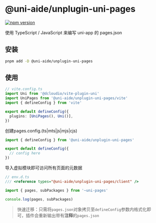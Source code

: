 # @uni-aide/unplugin-uni-pages

[![npm version](https://img.shields.io/npm/v/@uni-aide/unplugin-uni-pages.svg)](https://www.npmjs.com/package/@uni-aide/unplugin-uni-pages)

使用 TypeScript / JavaScript 来编写 uni-app 的 pages.json

## 安装

``` bash
pnpm add -D @uni-aide/unplugin-uni-pages
```

## 使用

``` ts
// vite.config.ts
import Uni from '@dcloudio/vite-plugin-uni'
import UniPages from '@uni-aide/unplugin-uni-pages/vite'
import { defineConfig } from 'vite'

export default defineConfig({
  plugins: [UniPages(), Uni()],
})
```

创建pages.config.(ts|mts|js|mjs|cjs)

``` ts
import { defineConfig } from '@uni-aide/unplugin-uni-pages'

export default defineConfig({
  // config here
})
```

导入虚拟模块即可访问所有页面的元数据

``` ts
// env.d.ts
/// <reference types="@uni-aide/unplugin-uni-pages/client" />

import { pages, subPackages } from '~uni-pages'

console.log(pages, subPackages)
```

> 快速迁移：只需将`pages.json`对象拷贝至`defineConfig`参数内格式化即可，插件会重新输出带有**注释**的`pages.json`
